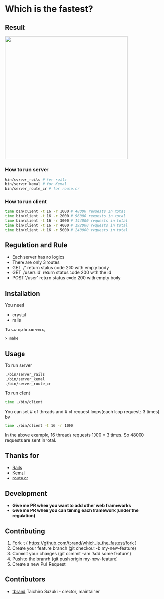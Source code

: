 # Which is the fastest?

## Result

<img src="https://cloud.githubusercontent.com/assets/3483230/24412688/1aeefd06-1414-11e7-84bf-fda7bde4bb23.png" width="400" />

### How to run server
```bash
bin/server_rails # for rails
bin/server_kemal # for Kemal
bin/server_route_cr # for route.cr
```

### How to run client
```bash
time bin/client -t 16 -r 1000 # 48000 requests in total
time bin/client -t 16 -r 2000 # 96000 requests in total
time bin/client -t 16 -r 3000 # 144000 requests in total
time bin/client -t 16 -r 4000 # 192000 requests in total
time bin/client -t 16 -r 5000 # 240000 requests in total
```

## Regulation and Rule
 - Each server has no logics
 - There are only 3 routes
  - GET  '/'         return status code 200 with empty body
  - GET  '/user/:id' return status code 200 with the id
  - POST '/user'     return status code 200 with empty body

## Installation

You need
 - crystal
 - rails

To compile servers,
```
> make
```

## Usage

To run server
```bash
./bin/server_rails
./bin/server_kemal
./bin/server_route_cr
```

To run client
```bash
time ./bin/client
```

You can set # of threads and # of request loops(each loop requests 3 times) by
```bash
time ./bin/client -t 16 -r 1000
```
In the above example, 16 threads requests 1000 * 3 times.
So 48000 requests are sent in total.

## Thanks for
 - [Rails](https://github.com/rails/rails)
 - [Kemal](https://github.com/kemalcr/kemal)
 - [route.cr](https://github.com/tbrand/route.cr)

## Development
 - **Give me PR when you want to add other web frameworks**
 - **Give me PR when you can tuning each framework (under the regulation)**

## Contributing

1. Fork it ( https://github.com/tbrand/which_is_the_fastest/fork )
2. Create your feature branch (git checkout -b my-new-feature)
3. Commit your changes (git commit -am 'Add some feature')
4. Push to the branch (git push origin my-new-feature)
5. Create a new Pull Request

## Contributors

- [tbrand](https://github.com/tbrand) Taichiro Suzuki - creator, maintainer
